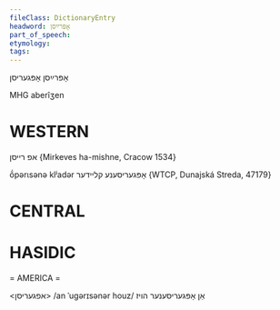 ```yaml
---
fileClass: DictionaryEntry
headword: אָפּרײַסן
part_of_speech: 
etymology: 
tags: 
---
```

אָפּרײַסן
אָפּגעריסן

MHG aberîʒen

WESTERN
========

אפ רייסן {Mirkeves ha-mishne, Cracow 1534}

ṍpərɩsənə klʲadər אָפּגעריסענע קליידער {WTCP, Dunajská Streda, 47179}

CENTRAL
========

HASIDIC
=======
= AMERICA = 

<אפגעריסן>
/an ˈugərɪsənər houz/ אַן אָפּגעריסענער הויז